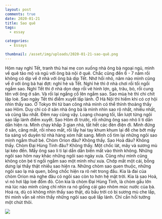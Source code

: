 ```yaml
---
layout: post
comments: true
date: 2020-01-21
title: Sao quê
tags:
  - essay

categories:
  - Essays

thumbnail: /asset/img/uploads/2020-01-21-sao-quê.png
---
```


Hôm nay nghỉ Tết, tranh thủ hai mẹ con xuống nhà ông bà ngoại ngủ, mình về quê tảo mộ và ngủ với ông bà nội ở quê. Chắc cũng đến 6 - 7 năm rồi không có dịp về ở nhà với ông bà dịp Tết. Nhớ hồi nhỏ, năm nào mình cũng về ở với ông bà hai đợt: nghỉ hè và Tết. Nghỉ hè thì ở nhà chơi rồi tối ngồi ngắm sao. Nghỉ Tết thì ở nhà dọn dẹp rồi vẽ hình lợn, gà, trâu, bò, rồi cung tên với ông ở sân. Và rồi lại ngẩng cổ lên ngắm sao. Sao mùa hè thì chi chít lập loè. Sao ngày Tết thì điểm xuyết lấp lánh. Ở Hà Nội thì hiếm khi có cơ hội nhìn thấy sao. Ở Tokyo thì từ ban công nhà mình có thể thỉnh thoảng thấy sao Hôm. Duy chỉ có ở sân nhà ông bà là mình nhìn sao rõ nhất, nhiều nhất, và cũng lâu nhất. Đêm nay cũng vậy. Loạng choạng tối, lần lượt từng ngôi sao lấp lánh điểm xuyết. Sao Hôm đi trước, rồi những ông sao nhỏ li ti dần dần hiện ra. Mình chạy khắp 3 gian nhà, tắt hết các đèn điện đi. Mình đứng ở sân, căng mắt, rồi nheo mắt, rồi lấy hai tay khum khum lại để che bớt mấy tia sáng vô duyên từ nhà hàng xóm hắt sang. Mình cố tìm lại những ngôi sao mình ngắm thuở bé. Chòm Orion đâu? Không thấy. Sao Hoả đâu? Không thấy. Chòm Đại Hùng Tinh đâu? Không thấy. Một chốc lát, mây và sương mù lại kéo đến. Mấy ông sao li ti lại dần dần biến mất vào thinh không. Những ngôi sao hôm nay khác những ngôi sao ngày xưa. Cũng như mình cũng không còn bé tí ngồi ngắm sao một mình như xưa. Chớp mắt một cái, bỗng dưng lại thấy thật nhiều sao hiện ra. Những chòm sao quen thuộc, những ngôi sao lạ mà quen, bỗng chốc hiện ra rõ nét trong đầu. Kia là đai của chòm Orion mà nghe đâu có ngôi sao còn to hơn hệ mặt trời. Kia là sao Hoả, vì nó hơi lập loè đốm đỏ. Còn kia là chòm Đại Hùng Tinh, là chòm gấu lớn mà lúc nào mình cũng chỉ nhìn ra nó giống cái gáo nhôm múc nước của bà. Hoá ra, dù có không nhìn thấy sao thật, dù bầu trời có bị sương mù che lấp, thì mình vẫn sẽ nhìn thấy những ngôi sao quê lấp lánh. Chỉ cần hồi tưởng một chút thôi.


![](https://s3.us-west-2.amazonaws.com/secure.notion-static.com/620e1168-9712-47f1-b8e9-eac42bb759d7/night-stars.png?X-Amz-Algorithm=AWS4-HMAC-SHA256&X-Amz-Content-Sha256=UNSIGNED-PAYLOAD&X-Amz-Credential=AKIAT73L2G45EIPT3X45%2F20221225%2Fus-west-2%2Fs3%2Faws4_request&X-Amz-Date=20221225T195401Z&X-Amz-Expires=3600&X-Amz-Signature=32a4c99de533f0ac127075b3ef00361c95ae842fddaaea83f7631783ca350f16&X-Amz-SignedHeaders=host&x-id=GetObject)

